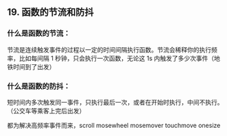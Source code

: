 ## 19. 函数的节流和防抖

### 什么是函数的节流：

节流是连续触发事件的过程以一定的时间间隔执行函数。节流会稀释你的执行频率，比如每间隔 1 秒钟，只会执行一次函数，无论这 1s 内触发了多少次事件（地铁时间到了出发）

### 什么是函数的防抖：

短时间内多次触发同一事件，只执行最后一次，或者在开始时执行，中间不执行。（公交车等乘客上完后出发）

都为解决高频率事件而来，scroll mosewheel
mosemover touchmove onesize
